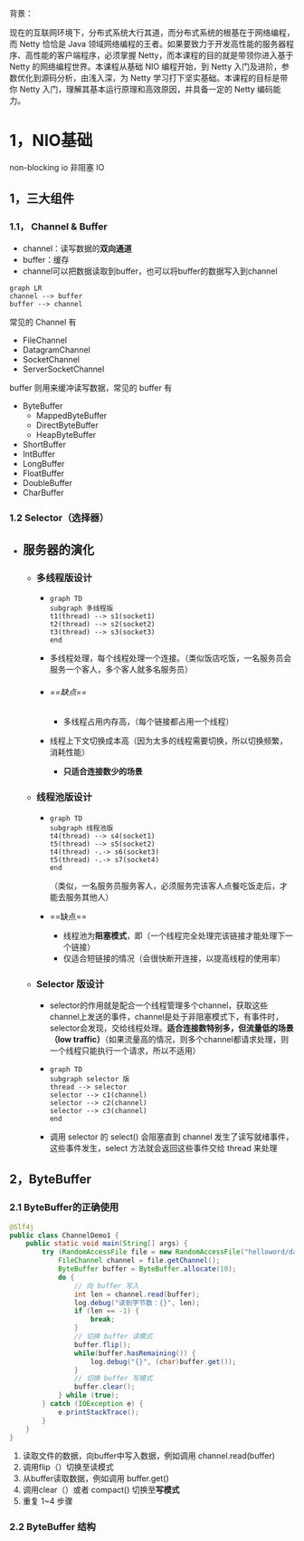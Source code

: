 背景：

现在的互联网环境下，分布式系统大行其道，而分布式系统的根基在于网络编程，而 Netty 恰恰是 Java 领域网络编程的王者。如果要致力于开发高性能的服务器程序、高性能的客户端程序，必须掌握 Netty，而本课程的目的就是带领你进入基于 Netty 的网络编程世界。本课程从基础 NIO 编程开始，到 Netty 入门及进阶，参数优化到源码分析，由浅入深，为 Netty 学习打下坚实基础。本课程的目标是带你 Netty 入门，理解其基本运行原理和高效原因，并具备一定的 Netty 编码能力。



# 1，NIO基础

non-blocking io 非阻塞 IO

## 1，三大组件

### 1.1， Channel & Buffer

- channel：读写数据的**双向通道**
- buffer：缓存
- channel可以把数据读取到buffer，也可以将buffer的数据写入到channel

```mermaid
graph LR
channel --> buffer
buffer --> channel
```

常见的 Channel 有

* FileChannel
* DatagramChannel
* SocketChannel
* ServerSocketChannel

buffer 则用来缓冲读写数据，常见的 buffer 有

* ByteBuffer
  * MappedByteBuffer
  * DirectByteBuffer
  * HeapByteBuffer
* ShortBuffer
* IntBuffer
* LongBuffer
* FloatBuffer
* DoubleBuffer
* CharBuffer

### 1.2 Selector（选择器）



- ## 服务器的演化

  - ### 多线程版设计

    - ```mermaid
      graph TD
      subgraph 多线程版
      t1(thread) --> s1(socket1)
      t2(thread) --> s2(socket2)
      t3(thread) --> s3(socket3)
      end
      ```

    - 多线程处理，每个线程处理一个连接。（类似饭店吃饭，一名服务员会服务一个客人，多个客人就多名服务员）

    - ###### ==缺点==

      - 多线程占用内存高，（每个链接都占用一个线程）
    - 线程上下文切换成本高（因为太多的线程需要切换，所以切换频繁，消耗性能）
      - **只适合连接数少的场景**

  - ### 线程池版设计

    - ```mermaid
      graph TD
      subgraph 线程池版
      t4(thread) --> s4(socket1)
      t5(thread) --> s5(socket2)
      t4(thread) -.-> s6(socket3)
      t5(thread) -.-> s7(socket4)
      end
      ```
  
      （类似，一名服务员服务客人，必须服务完该客人点餐吃饭走后，才能去服务其他人）
  
    - ==缺点==
  
      - 线程池为**阻塞模式**，即（一个线程完全处理完该链接才能处理下一个链接）
      - 仅适合短链接的情况（会很快断开连接，以提高线程的使用率）
  
  - ### Selector 版设计
  
    - selector的作用就是配合一个线程管理多个channel，获取这些channel上发送的事件，channel是处于非阻塞模式下，有事件时，selector会发现，交给线程处理。**适合连接数特别多，但流量低的场景（low traffic）**（如果流量高的情况，则多个channel都请求处理，则一个线程只能执行一个请求，所以不适用）
  
    - ```mermaid
      graph TD
      subgraph selector 版
      thread --> selector
      selector --> c1(channel)
      selector --> c2(channel)
      selector --> c3(channel)
      end
      ```
  
    - 调用 selector 的 select() 会阻塞直到 channel 发生了读写就绪事件，这些事件发生，select 方法就会返回这些事件交给 thread 来处理



## 2，ByteBuffer

###  2.1 ByteBuffer的正确使用

```java
@Slf4j
public class ChannelDemo1 {
    public static void main(String[] args) {
        try (RandomAccessFile file = new RandomAccessFile("helloword/data.txt", "rw")) {
            FileChannel channel = file.getChannel();
            ByteBuffer buffer = ByteBuffer.allocate(10);
            do {
                // 向 buffer 写入
                int len = channel.read(buffer);
                log.debug("读到字节数：{}", len);
                if (len == -1) {
                    break;
                }
                // 切换 buffer 读模式
                buffer.flip();
                while(buffer.hasRemaining()) {
                    log.debug("{}", (char)buffer.get());
                }
                // 切换 buffer 写模式
                buffer.clear();
            } while (true);
        } catch (IOException e) {
            e.printStackTrace();
        }
    }
}
```



1. 读取文件的数据，向buffer中写入数据，例如调用 channel.read(buffer)
2. 调用flip（）切换至读模式
3. 从buffer读取数据，例如调用 buffer.get()
4. 调用clear（）或者 compact() 切换至**写模式**
5. 重复 1~4 步骤



### 2.2 ByteBuffer 结构





















































































